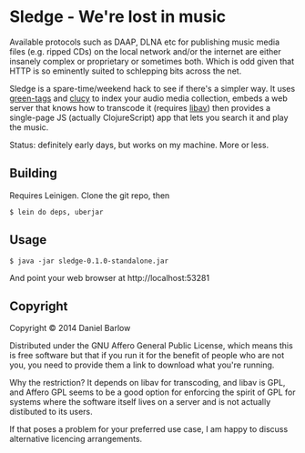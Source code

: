 # Sledge - We're lost in music

Available protocols such as DAAP, DLNA etc for publishing music media
files (e.g. ripped CDs) on the local network and/or the internet are
either insanely complex or proprietary or sometimes both.  Which is odd given that HTTP is so eminently suited to schlepping bits across the net.

Sledge is a spare-time/weekend hack to see if there's a simpler way.
It uses [green-tags](https://github.com/DanPallas/green-tags) and [clucy](https://github.com/weavejester/clucy) to index your audio media collection, embeds a web server that knows how to transcode it (requires [libav](https://libav.org/)) then provides a single-page JS (actually ClojureScript) app that lets you search it and play the music.

Status: definitely early days, but works on my machine.  More or less.

## Building

Requires Leinigen. Clone the git repo, then

    $ lein do deps, uberjar

## Usage

    $ java -jar sledge-0.1.0-standalone.jar 

And point your web browser at http://localhost:53281

## Copyright

Copyright © 2014 Daniel Barlow

Distributed under the GNU Affero General Public License, which means
this is free software but that if you run it for the benefit of people
who are not you, you need to provide them a link to download what
you're running.  

Why the restriction?  It depends on libav for transcoding, and libav is GPL, and Affero GPL seems to be a good option for enforcing the spirit of GPL for systems where the software itself lives on a server and is not actually distibuted to its users. 

If that poses a problem for your preferred use case, I am happy to
discuss alternative licencing arrangements.
